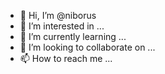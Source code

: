 - 👋 Hi, I’m @niborus
- 👀 I’m interested in ...
- 🌱 I’m currently learning ...
- 💞️ I’m looking to collaborate on ...
- 📫 How to reach me ...

<!---
niborus/niborus is a ✨ special ✨ repository because its `README.md` (this file) appears on your GitHub profile.
You can click the Preview link to take a look at your changes.
--->
